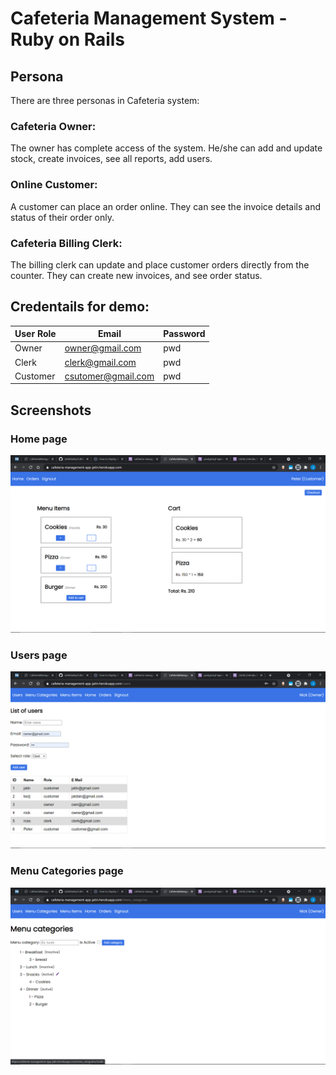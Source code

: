 # Cafeteria Management System - Ruby on Rails

## Persona

There are three personas in Cafeteria system:

### Cafeteria Owner:

The owner has complete access of the system. He/she can add and update stock, create invoices, see all reports, add users.

### Online Customer:

A customer can place an order online. They can see the invoice details and status of their order only.

### Cafeteria Billing Clerk:

The billing clerk can update and place customer orders directly from the counter. They can create new invoices, and see order status.

## Credentails for demo:

| User Role | Email              | Password |
| --------- | ------------------ | -------- |
| Owner     | owner@gmail.com    | pwd      |
| Clerk     | clerk@gmail.com    | pwd      |
| Customer  | csutomer@gmail.com | pwd      |

## Screenshots

### Home page

![Home page](./screenshots/home.png)

### Users page

![Home page](./screenshots/users.png)

### Menu Categories page

![Home page](./screenshots/menu-categories.png)
